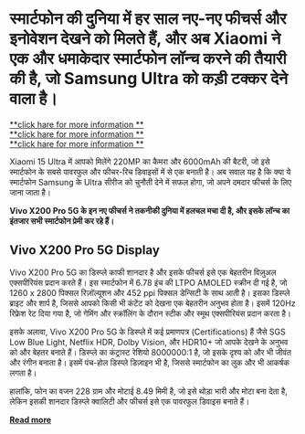 # स्मार्टफोन की दुनिया में हर साल नए-नए फीचर्स और इनोवेशन देखने को मिलते हैं, और अब Xiaomi ने एक और धमाकेदार स्मार्टफोन लॉन्च करने की तैयारी की है, जो Samsung Ultra को कड़ी टक्कर देने वाला है।
[**click hare for more information **](https://latestbikevala.com/vivo-x200-pro-5g/) <br>
[**click hare for more information **](https://latestbikevala.com/vivo-x200-pro-5g/) <br>
[**click hare for more information **](https://latestbikevala.com/vivo-x200-pro-5g/) 

Xiaomi 15 Ultra में आपको मिलेंगे 220MP का कैमरा और 6000mAh की बैटरी, जो इसे स्मार्टफोन के सबसे पावरफुल और फीचर-रिच डिवाइसों में से एक बनाती है। अब सवाल यह है कि क्या ये स्मार्टफोन Samsung के Ultra सीरीज को चुनौती देने में सफल होगा, जो अपने दमदार फीचर्स के लिए जाना जाता है।

**Vivo X200 Pro 5G के इन नए फीचर्स ने तकनीकी दुनिया में हलचल मचा दी है, और इसके लॉन्च का इंतजार सभी स्मार्टफोन प्रेमी कर रहे हैं।**

## Vivo X200 Pro 5G Display

Vivo X200 Pro 5G का डिस्प्ले काफी शानदार है और इसके फीचर्स इसे एक बेहतरीन विज़ुअल एक्सपीरियंस प्रदान करते हैं। इस स्मार्टफोन में 6.78 इंच की LTPO AMOLED स्क्रीन दी गई है, जो 1260 x 2800 पिक्सल रिज़ॉल्यूशन और 452 ppi पिक्सल डेन्सिटी के साथ आती है। इसका डिस्प्ले ब्राइट और शार्प है, जिससे आपको किसी भी कंटेंट को देखना एक बेहतरीन अनुभव होता है। इसमें 120Hz रिफ्रेश रेट दिया गया है, जो गेमिंग और स्क्रॉलिंग के दौरान स्टीक और स्मूथ एक्सपीरियंस प्रदान करता है।

इसके अलावा, Vivo X200 Pro 5G के डिस्प्ले में कई प्रमाणपत्र (Certifications) हैं जैसे SGS Low Blue Light, Netflix HDR, Dolby Vision, और HDR10+ जो आपके देखने के अनुभव को और बेहतर बनाते हैं। डिस्प्ले का कंट्रास्ट रेशियो 8000000:1 है, जो इसके दृश्य को और भी जीवंत और रंगीन बनाता है। इसमें पंच-होल डिस्प्ले डिज़ाइन भी है, जिससे स्मार्टफोन का लुक और भी आकर्षक लगता है। 

हालांकि, फोन का वजन 228 ग्राम और मोटाई 8.49 मिमी है, जो इसे थोड़ा भारी और मोटा बना देता है, लेकिन इसकी शानदार डिस्प्ले क्वालिटी और फीचर्स इसे एक पावरफुल डिवाइस बनाते हैं।

[**Read more**](https://latestbikevala.com/vivo-x200-pro-5g/)
